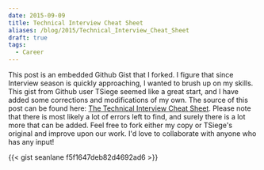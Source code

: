 ```yaml
---
date: 2015-09-09
title: Technical Interview Cheat Sheet
aliases: /blog/2015/Technical_Interview_Cheat_Sheet
draft: true
tags: 
  - Career
---
```


This post is an embedded Github Gist that I forked. I figure that since Interview season is quickly approaching, I wanted to brush up on my skills. This gist from Github user TSiege seemed like a great start, and I have added some corrections and modifications of my own. The source of this post can be found here: [The Technical Interview Cheat Sheet](https://gist.github.com/seanlane/f5f1647deb82d4692ad6). Please note that there is most likely a lot of errors left to find, and surely there is a lot more that can be added. Feel free to fork either my copy or TSiege's original and improve upon our work. I'd love to collaborate with anyone who has any input!

{{< gist seanlane f5f1647deb82d4692ad6 >}}
